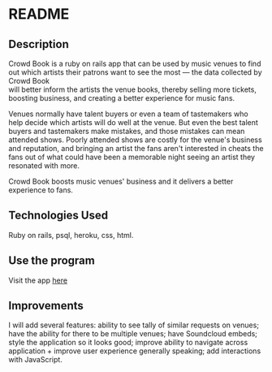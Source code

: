 # README

## Description
Crowd Book is a ruby on rails app that can be used by
music venues to find out which artists their patrons
want to see the most — the data collected by Crowd Book\
will better inform the artists the venue books, thereby
selling more tickets, boosting business, and creating a better
experience for music fans.

Venues normally have talent buyers or even a team of tastemakers who help decide which artists will do well at the venue. But even the best talent buyers and tastemakers make mistakes, and those mistakes can mean attended shows. Poorly attended shows are costly for the venue's business and reputation, and bringing an artist the fans aren't interested in cheats the fans out of what could have been a memorable night seeing an artist they resonated with more.

Crowd Book boosts music venues' business and it delivers a better experience to fans.

## Technologies Used
Ruby on rails, psql, heroku, css, html.

## Use the program
Visit the app [here](https://crowd-book.herokuapp.com/)

## Improvements
I will add several features: ability to see tally of similar requests on venues; have the ability for there to be multiple venues; have Soundcloud embeds; style the application so it looks good; improve ability to navigate across application + improve user experience generally speaking; add interactions with JavaScript.
